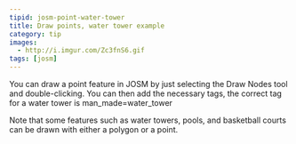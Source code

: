 ```yaml
---
tipid: josm-point-water-tower
title: Draw points, water tower example
category: tip
images:
  - http://i.imgur.com/Zc3fnS6.gif
tags: [josm]
---
```


You can draw a point feature in JOSM by just selecting the Draw Nodes tool and double-clicking. You can then add the necessary tags, the correct tag for a water tower is man_made=water_tower

Note that some features such as water towers, pools, and basketball courts can be drawn with either a polygon or a point.
